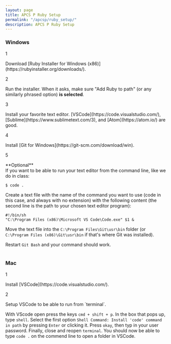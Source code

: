 ```yaml
---
layout: page
title: APCS P Ruby Setup
permalink: "/apcsp/ruby_setup/"
description: APCS P Ruby Setup
---
```

### Windows
<div class="section listed" markdown="1">

  <p class="section-title">1</p>
  <div class="section" markdown="1">
  Download [Ruby Installer for Windows (x86)](https://rubyinstaller.org/downloads/).
  </div>

  <p class="section-title">2</p>
  <div class="section" markdown="1">
  Run the installer. When it asks, make sure "Add Ruby to path" (or any similarly phrased option) <strong>is selected</strong>.
  </div>

  <p class="section-title">3</p>
  <div class="section" markdown="1">
  Install your favorite text editor. [VSCode](https://code.visualstudio.com/), [Sublime](https://www.sublimetext.com/3), and [Atom](https://atom.io/) are good.
  </div>

  <p class="section-title">4</p>
  <div class="section" markdown="1">
  Install [Git for Windows](https://git-scm.com/download/win).
  </div>

  <p class="section-title">5</p>
  <div class="section" markdown="1">**Optional**<br>If you want to be able to run your text editor from the command line, like we do in class:

```terminal
$ code .
```

Create a text file with the name of the command you want to use (code in this case, and always with no extension) with the following content (the second line is the path to your chosen text editor program):

```
#!/bin/sh
"C:\Program Files (x86)\Microsoft VS Code\Code.exe" $1 &
```


Move the text file into the `C:\Program Files\Git\usr\bin` folder (or `C:\Program Files (x86)\Git\usr\bin` if that's where Git was installed).

Restart `Git Bash` and your command should work.
<br>
<br>
  </div>

</div>

### Mac
<div class="section listed" markdown="1">

  <p class="section-title">1</p>
  <div class="section" markdown="1">
  Install [VSCode](https://code.visualstudio.com/).
  </div>

  <p class="section-title">2</p>
  <div class="section" markdown="1">
  Setup VSCode to be able to run from `terminal`.

  With VScode open press the keys `cmd + shift + p`. In the box that pops up, type `shell`. Select the first option `Shell Command: Install 'code' command in path` by pressing `Enter` or clicking it. Press `okay`, then typ in your user password. Finally, close and reopen `terminal`. You should now be able to type `code .` on the commend line to open a folder in VSCode.
  </div>
  <br>
  <br>

</div>